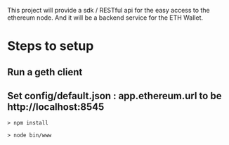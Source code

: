 
This project will provide a sdk / RESTful api for the easy access to the ethereum node. And it will be a backend service for the ETH Wallet.


# Steps to setup

## Run a geth client 

## Set config/default.json : app.ethereum.url to be http://localhost:8545

```
> npm install

> node bin/www

```

